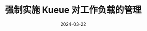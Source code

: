 ---
title: "强制实施 Kueue 对工作负载的管理"
weight: 1
date: 2024-03-22
description: >
  作为**批处理管理员**，你可能希望配置 Kueue
  以确保所有由**批处理用户**创建的工作负载都将由 Kueue 管理。
  根据你使用的 Kubernetes 和 Kueue 版本，有几种机制可以用于此强制实施。
---